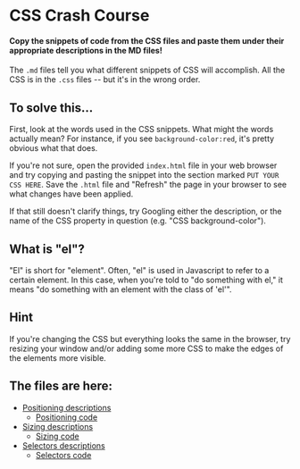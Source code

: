 # CSS Crash Course

#### Copy the snippets of code from the CSS files and paste them under their appropriate descriptions in the MD files!

The `.md` files tell you what different snippets of CSS will accomplish. All the CSS is in the `.css` files -- but it's in the wrong order.

## To solve this...

First, look at the words used in the CSS snippets. What might the words actually mean? For instance, if you see `background-color:red`, it's pretty obvious what that does.

If you're not sure, open the provided `index.html` file in your web browser and try copying and pasting the snippet into the section marked `PUT YOUR CSS HERE`. Save the `.html` file and "Refresh" the page in your browser to see what changes have been applied.

If that still doesn't clarify things, try Googling either the description, or the name of the CSS property in question (e.g. "CSS background-color").

## What is "el"?

"El" is short for "element". Often, "el" is used in Javascript to refer to a certain element. In this case, when you're told to "do something with el," it means "do something with an element with the class of 'el'".

## Hint

If you're changing the CSS but everything looks the same in the browser, try resizing your window and/or adding some more CSS to make the edges of the elements more visible.

## The files are here:

- [Positioning descriptions](positioning.md)
  - [Positioning code](positioning.css)
- [Sizing descriptions](sizing.md)
  - [Sizing code](sizing.css)
- [Selectors descriptions](selectors.md)
  - [Selectors code](selectors.css)
